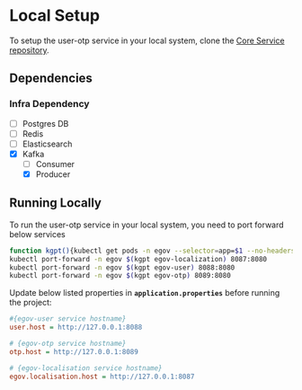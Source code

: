 # Local Setup

To setup the user-otp service in your local system, clone the [Core Service repository](https://github.com/egovernments/core-services).

## Dependencies

### Infra Dependency

- [ ] Postgres DB
- [ ] Redis
- [ ] Elasticsearch
- [x] Kafka
  - [ ] Consumer
  - [x] Producer

## Running Locally

To run the user-otp service in your local system, you need to port forward below services

```bash
function kgpt(){kubectl get pods -n egov --selector=app=$1 --no-headers=true | head -n1 | awk '{print $1}'}
kubectl port-forward -n egov $(kgpt egov-localization) 8087:8080
kubectl port-forward -n egov $(kgpt egov-user) 8088:8080
kubectl port-forward -n egov $(kgpt egov-otp) 8089:8080
``` 

Update below listed properties in **`application.properties`** before running the project:

```ini
#{egov-user service hostname}
user.host = http://127.0.0.1:8088

# {egov-otp service hostname}
otp.host = http://127.0.0.1:8089

# {egov-localisation service hostname}
egov.localisation.host = http://127.0.0.1:8087
```
